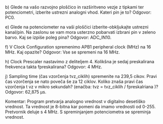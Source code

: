 b) Glede na vašo razvojno ploščico in razširitveno vezje z tipkami ter potenciometri, izberite ustrezni analogni vhod. Kateri pin je to?
Odgovor: PC0.

e) Glede na potenciometer na vaši ploščici izberite-obkljukajte ustrezni kanal/pin. Na zaslonu se vam mora usterzno pobarvati izbrani pin v zeleno barvo. Kaj se izpiše poleg pina?
Odgovor: ADC_IN10.

f) V Clock Configuration spremenimo APB1 peripheral clock (MHz) na 16 MHz. Kaj opazite?
Odgovor: Vse se spremeni na 16 MHz.

h) Clock Prescaler nastavimo z deliteljem 4. Kolikšna je sedaj preskalirana frekvenca takta fpreskalirana?
Odgovor: 4 MHz.

j) Sampling time (čas vzorčenja tvz_ciklih) spremenite na 239,5 cikov. Pravi čas vzorčenja se nato poveča še za 12 ciklov. Koliko znaša pravi čas vzorčenja t vz v mikro sekundah? (enačba: tvz = tvz_ciklih / fpreskalriana )?
Odgovor: 62,875 µs.

Komentar: Program pretvarja analogno vrednost v digitalno desetiško vrednost. Ta vrednost je 8-bitna kar pomeni da imamo vrednosti od 0-255. Pretvornik deluje s 4 MHz. S spreminjanjem potenciometra se spreminja vrednost.
